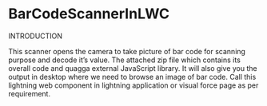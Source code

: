 # BarCodeScannerInLWC

INTRODUCTION 

This scanner opens the camera to take picture of bar code for scanning purpose and decode it’s value.
The attached zip file which contains its overall code and quagga external JavaScript library. 
It will also give you the output in desktop where we need to browse an image of bar code.
Call this lightning web component in lightning application or visual force page as per  requirement.
